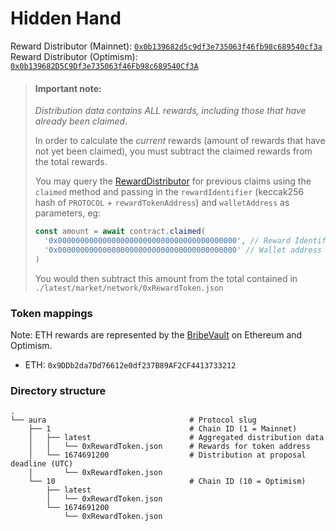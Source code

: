 # Hidden Hand

Reward Distributor (Mainnet): [`0x0b139682d5c9df3e735063f46fb98c689540cf3a`](https://etherscan.io/address/0x0b139682d5c9df3e735063f46fb98c689540cf3a)
Reward Distributor (Optimism): [`0x0b139682D5C9Df3e735063f46Fb98c689540Cf3A`](https://optimistic.etherscan.io/address/0x0b139682D5C9Df3e735063f46Fb98c689540Cf3A)

> #### Important note:
>
> _Distribution data contains ALL rewards, including those that have already been claimed_.
>
> In order to calculate the _current_ rewards (amount of rewards that have not yet been claimed), you must subtract the claimed rewards from the total rewards.
>
> You may query the [RewardDistributor](https://etherscan.io/address/0x0b139682d5c9df3e735063f46fb98c689540cf3a) for previous claims using the `claimed` method and passing in the `rewardIdentifier` (keccak256 hash of `PROTOCOL` + `rewardTokenAddress`) and `walletAddress` as parameters, eg:
>
> ```ts
> const amount = await contract.claimed(
>   '0x0000000000000000000000000000000000000000', // Reward Identifier
>   '0x0000000000000000000000000000000000000000' // Wallet address
> )
> ```
>
> You would then subtract this amount from the total contained in `./latest/market/network/0xRewardToken.json`

### Token mappings

Note: ETH rewards are represented by the [BribeVault](https://etherscan.io/address/0x9DDb2da7Dd76612e0df237B89AF2CF4413733212) on Ethereum and Optimism.

- ETH: `0x9DDb2da7Dd76612e0df237B89AF2CF4413733212`

### Directory structure

```
.
└── aura                                # Protocol slug
    ├── 1                               # Chain ID (1 = Mainnet)
    │   ├── latest                      # Aggregated distribution data
    │   │   └── 0xRewardToken.json      # Rewards for token address
    │   └── 1674691200                  # Distribution at proposal deadline (UTC)
    │       └── 0xRewardToken.json
    └── 10                              # Chain ID (10 = Optimism)
        ├── latest
        │   └── 0xRewardToken.json
        └── 1674691200
            └── 0xRewardToken.json
```

